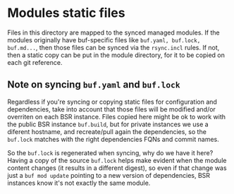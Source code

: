 # Modules static files

Files in this directory are mapped to the synced managed modules. If the modules originally have
buf-specific files like `buf.yaml, buf.lock, buf.md...`, then those files can be synced via the
`rsync.incl` rules. If not, then a static copy can be put in the module directory, for it to be
copied on each git reference.

## Note on syncing `buf.yaml` and `buf.lock`

Regardless if you're syncing or copying static files for configuration and dependencies, take into
account that those files will be modified and/or overriten on each BSR instance. Files copied here
might be ok to work with the public BSR instance `buf.build`, but for private instances we use a
diferent hostname, and recreate/pull again the dependencies, so the `buf.lock` matches with the
right dependencies FQNs and commit names.

So the `buf.lock` is regenerated when syncing, why do we have it here? Having a copy of the source
`buf.lock` helps make evident when the module content changes (it results in a different digest), so
even if that change was just a `buf mod update` pointing to a new version of dependencies, BSR
instances know it's not exactly the same module.
